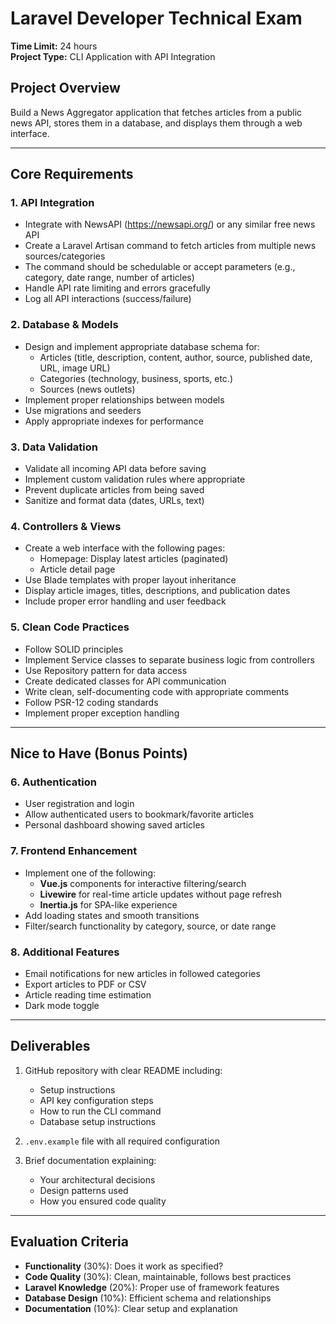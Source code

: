 # Laravel Developer Technical Exam

**Time Limit:** 24 hours  
**Project Type:** CLI Application with API Integration

## Project Overview
Build a News Aggregator application that fetches articles from a public news API, stores them in a database, and displays them through a web interface.

---

## Core Requirements

### 1. **API Integration**
- Integrate with NewsAPI (https://newsapi.org/) or any similar free news API
- Create a Laravel Artisan command to fetch articles from multiple news sources/categories
- The command should be schedulable or accept parameters (e.g., category, date range, number of articles)
- Handle API rate limiting and errors gracefully
- Log all API interactions (success/failure)

### 2. **Database & Models**
- Design and implement appropriate database schema for:
  - Articles (title, description, content, author, source, published date, URL, image URL)
  - Categories (technology, business, sports, etc.)
  - Sources (news outlets)
- Implement proper relationships between models
- Use migrations and seeders
- Apply appropriate indexes for performance

### 3. **Data Validation**
- Validate all incoming API data before saving
- Implement custom validation rules where appropriate
- Prevent duplicate articles from being saved
- Sanitize and format data (dates, URLs, text)

### 4. **Controllers & Views**
- Create a web interface with the following pages:
  - Homepage: Display latest articles (paginated)
  - Article detail page
- Use Blade templates with proper layout inheritance
- Display article images, titles, descriptions, and publication dates
- Include proper error handling and user feedback

### 5. **Clean Code Practices**
- Follow SOLID principles
- Implement Service classes to separate business logic from controllers
- Use Repository pattern for data access
- Create dedicated classes for API communication
- Write clean, self-documenting code with appropriate comments
- Follow PSR-12 coding standards
- Implement proper exception handling

---

## Nice to Have (Bonus Points)

### 6. **Authentication**
- User registration and login
- Allow authenticated users to bookmark/favorite articles
- Personal dashboard showing saved articles

### 7. **Frontend Enhancement**
- Implement one of the following:
  - **Vue.js** components for interactive filtering/search
  - **Livewire** for real-time article updates without page refresh
  - **Inertia.js** for SPA-like experience
- Add loading states and smooth transitions
- Filter/search functionality by category, source, or date range

### 8. **Additional Features**
- Email notifications for new articles in followed categories
- Export articles to PDF or CSV
- Article reading time estimation
- Dark mode toggle

---

## Deliverables

1. GitHub repository with clear README including:
   - Setup instructions
   - API key configuration steps
   - How to run the CLI command
   - Database setup instructions

2. `.env.example` file with all required configuration

3. Brief documentation explaining:
   - Your architectural decisions
   - Design patterns used
   - How you ensured code quality

---

## Evaluation Criteria

- **Functionality** (30%): Does it work as specified?
- **Code Quality** (30%): Clean, maintainable, follows best practices
- **Laravel Knowledge** (20%): Proper use of framework features
- **Database Design** (10%): Efficient schema and relationships
- **Documentation** (10%): Clear setup and explanation
